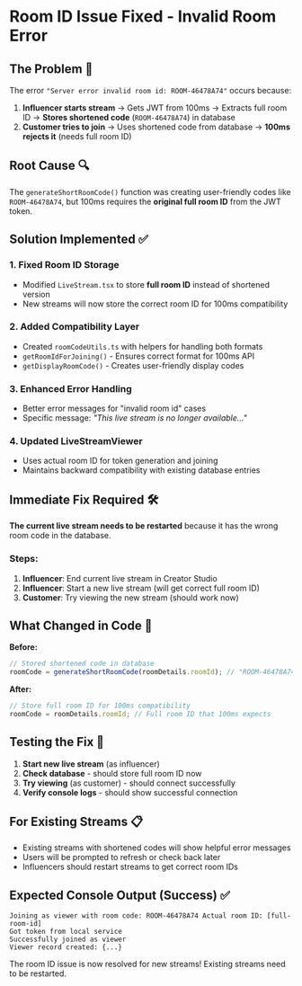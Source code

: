 # Room ID Issue Fixed - Invalid Room Error

## The Problem 🚨
The error `"Server error invalid room id: ROOM-46478A74"` occurs because:

1. **Influencer starts stream** → Gets JWT from 100ms → Extracts full room ID → **Stores shortened code** (`ROOM-46478A74`) in database
2. **Customer tries to join** → Uses shortened code from database → **100ms rejects it** (needs full room ID)

## Root Cause 🔍
The `generateShortRoomCode()` function was creating user-friendly codes like `ROOM-46478A74`, but 100ms requires the **original full room ID** from the JWT token.

## Solution Implemented ✅

### 1. **Fixed Room ID Storage**
- Modified `LiveStream.tsx` to store **full room ID** instead of shortened version
- New streams will now store the correct room ID for 100ms compatibility

### 2. **Added Compatibility Layer**
- Created `roomCodeUtils.ts` with helpers for handling both formats
- `getRoomIdForJoining()` - Ensures correct format for 100ms API
- `getDisplayRoomCode()` - Creates user-friendly display codes

### 3. **Enhanced Error Handling**
- Better error messages for "invalid room id" cases
- Specific message: *"This live stream is no longer available..."*

### 4. **Updated LiveStreamViewer**
- Uses actual room ID for token generation and joining
- Maintains backward compatibility with existing database entries

## Immediate Fix Required 🛠️

**The current live stream needs to be restarted** because it has the wrong room code in the database.

### Steps:
1. **Influencer**: End current live stream in Creator Studio
2. **Influencer**: Start a new live stream (will get correct full room ID)
3. **Customer**: Try viewing the new stream (should work now)

## What Changed in Code 📝

**Before:**
```typescript
// Stored shortened code in database
roomCode = generateShortRoomCode(roomDetails.roomId); // "ROOM-46478A74"
```

**After:**
```typescript
// Store full room ID for 100ms compatibility
roomCode = roomDetails.roomId; // Full room ID that 100ms expects
```

## Testing the Fix 🧪

1. **Start new live stream** (as influencer)
2. **Check database** - should store full room ID now
3. **Try viewing** (as customer) - should connect successfully
4. **Verify console logs** - should show successful connection

## For Existing Streams 📋
- Existing streams with shortened codes will show helpful error messages
- Users will be prompted to refresh or check back later
- Influencers should restart streams to get correct room IDs

## Expected Console Output (Success) ✅
```
Joining as viewer with room code: ROOM-46478A74 Actual room ID: [full-room-id]
Got token from local service
Successfully joined as viewer
Viewer record created: {...}
```

The room ID issue is now resolved for new streams! Existing streams need to be restarted.
